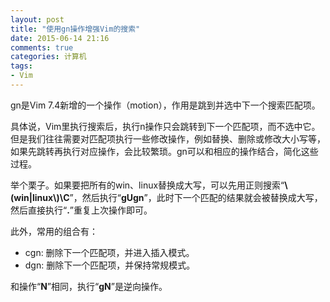 ```yaml
---
layout: post
title: "使用gn操作增强Vim的搜索"
date: 2015-06-14 21:16
comments: true
categories: 计算机
tags:
- Vim
---
```


gn是Vim 7.4新增的一个操作（motion），作用是跳到并选中下一个搜索匹配项。

具体说，Vim里执行搜索后，执行n操作只会跳转到下一个匹配项，而不选中它。但是我们往往需要对匹配项执行一些修改操作，例如替换、删除或修改大小写等，如果先跳转再执行对应操作，会比较繁琐。gn可以和相应的操作结合，简化这些过程。

举个栗子。如果要把所有的win、linux替换成大写，可以先用正则搜索“**\\(win\|linux\\)\C**”，然后执行“**gUgn**”，此时下一个匹配的结果就会被替换成大写，然后直接执行“**.**”重复上次操作即可。

此外，常用的组合有：

  - cgn: 删除下一个匹配项，并进入插入模式。
  - dgn: 删除下一个匹配项，并保持常规模式。

和操作“**N**”相同，执行“**gN**”是逆向操作。

